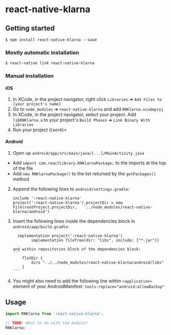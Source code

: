 # react-native-klarna

## Getting started

`$ npm install react-native-klarna --save`

### Mostly automatic installation

`$ react-native link react-native-klarna`

### Manual installation

#### iOS

1. In XCode, in the project navigator, right click `Libraries` ➜ `Add Files to [your project's name]`
2. Go to `node_modules` ➜ `react-native-klarna` and add `RNKlarna.xcodeproj`
3. In XCode, in the project navigator, select your project. Add `libRNKlarna.a` to your project's `Build Phases` ➜ `Link Binary With Libraries`
4. Run your project (`Cmd+R`)<

#### Android

1. Open up `android/app/src/main/java/[...]/MainActivity.java`

- Add `import com.reactlibrary.RNKlarnaPackage;` to the imports at the top of the file
- Add `new RNKlarnaPackage()` to the list returned by the `getPackages()` method

2.  Append the following lines to `android/settings.gradle`:
    ```
    include ':react-native-klarna'
    project(':react-native-klarna').projectDir = new File(rootProject.projectDir, 	'../node_modules/react-native-klarna/android')
    ```
3.  Insert the following lines inside the dependencies block in `android/app/build.gradle`:
    ```
      implementation project(':react-native-klarna')
    		implementation fileTree(dir: "libs", include: ["*.jar"])
    ```
        and within repositories block of the dependencies block:
        ```
        	flatDir {
        		dirs "../../node_modules/react-native-klarna/android/libs"
        	}
        ```
4.  You might also need to add the following line within `<application>` element of your AndroidManifest:
    `tools:replace="android:allowBackup"`

## Usage

```javascript
import RNKlarna from 'react-native-klarna';

// TODO: What to do with the module?
RNKlarna;
```
